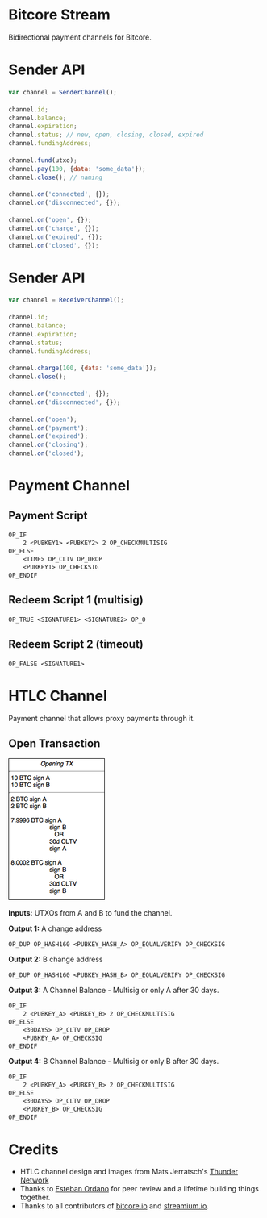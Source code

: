 # Bitcore Stream

Bidirectional payment channels for Bitcore.


# Sender API

```javascript
var channel = SenderChannel();

channel.id;
channel.balance;
channel.expiration;
channel.status; // new, open, closing, closed, expired
channel.fundingAddress;

channel.fund(utxo);
channel.pay(100, {data: 'some_data'});
channel.close(); // naming

channel.on('connected', {});
channel.on('disconnected', {});

channel.on('open', {});
channel.on('charge', {});
channel.on('expired', {});
channel.on('closed', {});
```


# Sender API

```javascript
var channel = ReceiverChannel();

channel.id;
channel.balance;
channel.expiration;
channel.status;
channel.fundingAddress;

channel.charge(100, {data: 'some_data'});
channel.close();

channel.on('connected', {});
channel.on('disconnected', {});

channel.on('open');
channel.on('payment');
channel.on('expired');
channel.on('closing');
channel.on('closed');
```


# Payment Channel

##  Payment Script
```
OP_IF
    2 <PUBKEY1> <PUBKEY2> 2 OP_CHECKMULTISIG
OP_ELSE
    <TIME> OP_CLTV OP_DROP
    <PUBKEY1> OP_CHECKSIG
OP_ENDIF
```

## Redeem Script 1 (multisig)
```
OP_TRUE <SIGNATURE1> <SIGNATURE2> OP_0
```

## Redeem Script 2 (timeout)
```
OP_FALSE <SIGNATURE1>
```

# HTLC Channel
Payment channel that allows proxy payments through it.

## Open Transaction

![Open Transaction](/images/open_tx.png?raw=true "Open transaction")

**Inputs:** UTXOs from A and B to fund the channel.

**Output 1:** A change address
```
OP_DUP OP_HASH160 <PUBKEY_HASH_A> OP_EQUALVERIFY OP_CHECKSIG
```

**Output 2:** B change address
```
OP_DUP OP_HASH160 <PUBKEY_HASH_B> OP_EQUALVERIFY OP_CHECKSIG
```

**Output 3:** A Channel Balance - Multisig or only A after 30 days.
```
OP_IF
    2 <PUBKEY_A> <PUBKEY_B> 2 OP_CHECKMULTISIG
OP_ELSE
    <30DAYS> OP_CLTV OP_DROP
    <PUBKEY_A> OP_CHECKSIG
OP_ENDIF
```

**Output 4:** B Channel Balance - Multisig or only B after 30 days.
```
OP_IF
    2 <PUBKEY_A> <PUBKEY_B> 2 OP_CHECKMULTISIG
OP_ELSE
    <30DAYS> OP_CLTV OP_DROP
    <PUBKEY_B> OP_CHECKSIG
OP_ENDIF
```



# Credits

* HTLC channel design and images from Mats Jerratsch's [Thunder Network](https://matsjj.github.io/)
* Thanks to [Esteban Ordano](https://github.com/eordano) for peer review and a lifetime building things together.
* Thanks to all contributors of [bitcore.io](https://bitcore.io) and [streamium.io](https://stramium.io).


